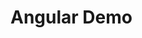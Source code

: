 # Angular Demo

<p align="left"> <a href="https://stackblitz.com/edit/pe3ubx-7efxpn?file=src%2Findex.html"> </a> </p>
